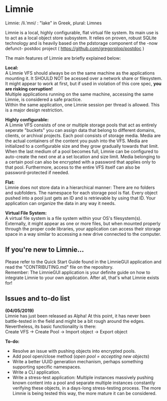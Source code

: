 # Limnie

Limnie: /li.ˈmni/ : "lake" in Greek, plural: Limnes
		
Limnie is a local, highly configurable, flat virtual file system.
Its main use is to act as a local object store subsystem.
It relies on proven, robust SQLite technology and is heavily based on the pdstorage component of the -now defunct- postdoc project ( https://github.com/gregorplop/postdoc )
		
The main features of Limnie are briefly explained below:

**Local:**\
A Limnie VFS should always be on the same machine as the applications mounting it.
It SHOULD NOT be acessed over a network share or filesystem. It might appear to work at first, but if used in violation of this core spec, **you are risking corruption!**\
Multiple applications running on the same machine, accessing the same Limnie, is considered a safe practice.\
Within the same application, one Limnie session per thread is allowed. This is a major design restriction.

**Highly configurable:**\
A Limnie VFS consists of one or multiple storage pools that act as entirely seperate "buckets" you can assign data that belong to different domains, clients, or archival projects.
Each pool consists of storage media. Media are the actual containers of the content you push into the VFS.
Media are initialized to a configurable size and they grow gradually towards that limit.
When the last medium of a pool becomes full, Limnie can be configured to auto-create the next one at a set location and size limit.
Media belonging to a certain pool can also be encrypted with a password that applies only to that pool.
Furthermore, access to the entire VFS itself can also be password-protected if needed.

**Flat:**\
Limnie does not store data in a hierarchical manner: There are no folders and subfolders. The namespace for each storage pool is flat.
Every object pushed into a pool just gets an ID and is retrievable by using that ID. Your application can organize the data in any way it needs.

**Virtual File System:**\
A virtual file system is a file system within your OS's filesystem(s).
Externally, it might appear as one or more files, but when mounted properly through the proper code libraries, your application can access their storage space in a way similar to accessing a new drive connected to the computer.

## If you're new to Limnie... 
Please refer to the Quick Start Guide found in the LimnieGUI application and read the "CONTRIBUTING.md" file on the repository.\
Remember: The LimnieGUI application is your definite guide on how to integrate Limnie to your own application. After all, that's what Limnie exists for!

## Issues and to-do list

**(04/05/2019)**\
Limnie has just been released as Alpha!
At this point, it has never been battle-tested in the field and might be a bit rough around the edges.\
Nevertheless, its basic functionality is there:\
Create VFS -> Create Pool -> Import object -> Export object

**To-do:**
* Resolve an issue with pushing objects into encrypted pools.
* Add pool open/close method (_open pool = accepting new objects_)
* Write a better UUID generation mechanism, perhaps something supporting specific namespaces.
* Write a CLI application.
* Write a stress-test application: Multiple instances massively pushing known content into a pool and separate multiple instances constantly verifying these objects, in a days-long stress-testing process. The more Limnie is being tested this way, the more mature it can be considered.
